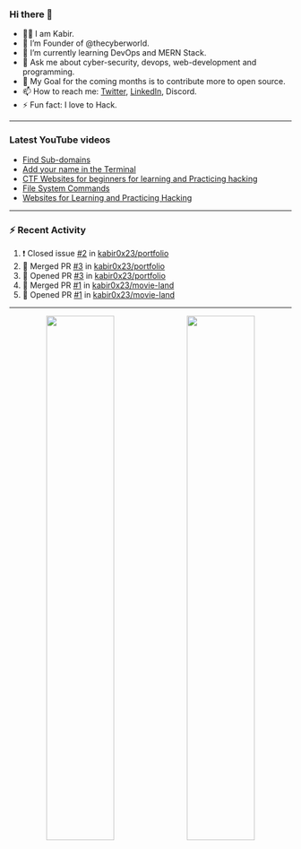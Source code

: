 ### Hi there 👋
- 👨‍💻 I am Kabir.
- 🔭 I’m Founder of @thecyberworld.
- 🌱 I’m currently learning DevOps and MERN Stack.
- 💬 Ask me about cyber-security, devops, web-development and programming.
- 🥅 My Goal for the coming months is to contribute more to open source.
- 📫 How to reach me: [Twitter](https://www.twitter.com/kabir0x23), [LinkedIn](https://Linkedin.com/in/kabir0x23/), Discord.
- ⚡ Fun fact: I love to Hack.

<!-- --- -->
<!-- ## 🤝 Connect with me:

<a href="https://www.linkedin.com/in/kabir0x23/"><img align="left" src="images/linkedin.png" alt="Kabir | LinkedIn" width="42px"/></a>
<a href="https://twitter.com/kabir0x23"><img align="left" src="images/twitter.png" alt="Kabir | Twitter" width="42px"/></a>
<br />
<br />
 -->

---

### Latest YouTube videos
<!-- YOUTUBE-VIDEOS-LIST:START -->
- [Find Sub-domains](https://www.youtube.com/watch?v=pthWoAV6Hk8)
- [Add your name in the Terminal](https://www.youtube.com/watch?v=pVGW-wuBhhY)
- [CTF Websites for beginners for learning and Practicing hacking](https://www.youtube.com/watch?v=FPa6yKMrvjw)
- [File System Commands](https://www.youtube.com/watch?v=ONUk5S6_QwM)
- [Websites for Learning and Practicing Hacking](https://www.youtube.com/watch?v=fAGc5C_9kiI)
<!-- YOUTUBE-VIDEOS-LIST:END -->

---

### :zap: Recent Activity
<!--START_SECTION:activity-->
1. ❗️ Closed issue [#2](https://github.com/kabir0x23/portfolio/issues/2) in [kabir0x23/portfolio](https://github.com/kabir0x23/portfolio)
2. 🎉 Merged PR [#3](https://github.com/kabir0x23/portfolio/pull/3) in [kabir0x23/portfolio](https://github.com/kabir0x23/portfolio)
3. 💪 Opened PR [#3](https://github.com/kabir0x23/portfolio/pull/3) in [kabir0x23/portfolio](https://github.com/kabir0x23/portfolio)
4. 🎉 Merged PR [#1](https://github.com/kabir0x23/movie-land/pull/1) in [kabir0x23/movie-land](https://github.com/kabir0x23/movie-land)
5. 💪 Opened PR [#1](https://github.com/kabir0x23/movie-land/pull/1) in [kabir0x23/movie-land](https://github.com/kabir0x23/movie-land)
<!--END_SECTION:activity-->

---

<p align="center">
  <img width="49%" src="https://github-readme-stats.vercel.app/api?username=kabir0x23&count_private=true&theme=dark&show_icons=true" />
  <img width="49%" src="https://github-readme-streak-stats.herokuapp.com/?user=kabir0x23&theme=dark&count_private=true" />
</p>

<!-- ---

<p align = "center">
 <img width="99%" src="https://activity-graph.herokuapp.com/graph?username=kabir0x17&theme=xcode">
</p>  
 -->
